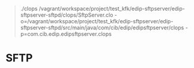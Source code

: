 > ./clops /vagrant/workspace/project/test_kfk/edip-sftpserver/edip-sftpserver-sftpd/clops/SftpServer.clo -o=/vagrant/workspace/project/test_kfk/edip-sftpserver/edip-sftpserver-sftpd/src/main/java/com/cib/edip/edipsftpserver/clops -p=com.cib.edip.edipsftpserver.clops

# SFTP
